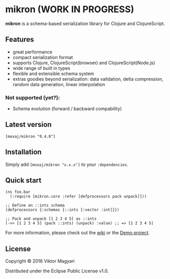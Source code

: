 # mikron (WORK IN PROGRESS)

**mikron** is a schema-based serialization library for Clojure and ClojureScript.

## Features

- great performance
- compact serialization format
- supports Clojure, ClojureScript(browser) and ClojureScript(Node.js)
- wide range of built in types
- flexible and extensible schema system
- extras goodies beyond serialization: data validation, delta compression, random data generation, linear interpolation

### Not supported (yet?):

- Schema evolution (forward / backward compability)

## Latest version

`[moxaj/mikron "0.4.0"]`

## Installation

Simply add `[moxaj/mikron "x.x.x"]` to your `:dependencies`.

## Quick start

```
(ns foo.bar
  (:require [mikron.core :refer [defprocessors pack unpack]]))

;; Define an ::ints schema
(defprocessors {:schemas {::ints [:vector :int]}})

;; Pack and unpack [1 2 3 4 5] as ::ints
(->> [1 2 3 4 5] (pack ::ints) (unpack) :value) ;; => [1 2 3 4 5]
```

For more information, please check out the [wiki](https://github.com/moxaj/mikron/wiki) or the [Demo project](https://github.com/moxaj/mikron-demo).

## License

Copyright © 2016 Viktor Magyari

Distributed under the Eclipse Public License v1.0.
